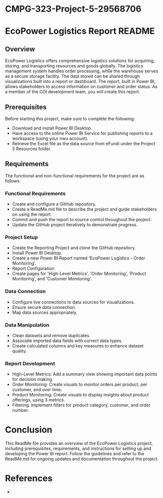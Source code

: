 # CMPG-323-Project-5-29568706

# EcoPower Logistics Report README
## Overview
EcoPower Logistics offers comprehensive logistics solutions for acquiring, storing, and transporting resources and goods globally. The logistics management system handles order processing, while the warehouse serves as a secure storage facility. The data stored can be shared through visualizations built into a report or dashboard. The report, built in Power BI, allows stakeholders to access information on customer and order status. As a member of the COI development team, you will create this report.

## Prerequisites
Before starting this project, make sure to complete the following:

- Download and install Power BI Desktop.
- Have access to the online Power BI Service for publishing reports to a workspace (using your nwu account).
- Retrieve the Excel file as the data source from eFundi under the Project 5 Resources folder.

## Requirements
The functional and non-functional requirements for the project are as follows:

### Functional Requirements
- Create and configure a GitHub repository.
- Create a ReadMe.md file to describe the project and guide stakeholders on using the report.
- Commit and push the report to source control throughout the project.
- Update the GitHub project iteratively to demonstrate progress.

### Project Setup
- Create the Reporting Project and clone the GitHub repository.
- Install Power BI Desktop.
- Create a new Power BI Report named 'EcoPower Logistics - Order Monitoring'.
- Report Configuration
- Create pages for 'High-Level Metrics', 'Order Monitoring', 'Product Monitoring', and 'Customer Monitoring'.

### Data Connection
- Configure live connections to data sources for visualizations.
- Ensure secure data connection.
- Map data sources appropriately.

### Data Manipulation
- Clean datasets and remove duplicates.
- Associate imported data fields with correct data types.
- Create calculated columns and key measures to enhance dataset quality.

### Report Development
- High-Level Metrics: Add a summary view showing important data points for decision making.
- Order Monitoring: Create visuals to monitor orders per product, per customer, and over time.
- Product Monitoring: Create visuals to display insights about product offerings, using 3 metrics.
- Filtering: Implement filters for product category, customer, and order number.

# Conclusion
This ReadMe file provides an overview of the EcoPower Logistics project, including prerequisites, requirements, and instructions for setting up and developing the Power BI report. Follow the guidelines and refer to the ReadMe.md for ongoing updates and documentation throughout the project.

# References
- 
